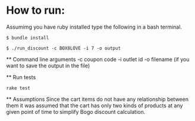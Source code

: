 How to run: 
===========
Assumimg you have ruby installed type the following in a bash terminal.

```$ bundle install```

```$ ./run_discount -c BOX8LOVE -i 7 -o output```

** Command line arguments
 -c coupon code
 -i outlet id
 -o filename (if you want to save the output in the file)

** Run tests

```rake test```

** Assumptions
Since the cart items do not have any relationship between them it was assumed that 
the cart has only two kinds of products at any given point of time to simplify Bogo
discount calculation. 

